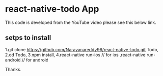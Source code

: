 # react-native-todo App

This code is developed from the YouTube video please see this below link.

## setps to install 

1.git clone https://github.com/Narayanareddy96/react-native-todo.git Todo,
2.cd Todo,
3.npm install,
4.react-native run-ios // for ios ,react-native run-android // for android

Thanks.
